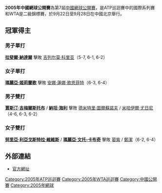 **2005年中國網球公開賽**為第7屆[中國網球公開賽](../Page/中國網球公開賽.md "wikilink")，是ATP巡迴賽中的國際系列賽和WTA是二級錦標賽，於9月22日至9月28日在中國北京舉行。

## 冠軍得主

### 男子單打

**[拉斐爾·納達爾](../Page/拉斐爾·納達爾.md "wikilink")** 擊敗
[吉列尔莫·科里亚](../Page/吉列尔莫·科里亚.md "wikilink")（5-7,
6-1, 6-2）

### 女子單打

**[瑪麗亞·姬莉蘭歌](../Page/玛丽亚·基里连科.md "wikilink")** 擊敗
[安娜·蓮娜·歌恩菲特](../Page/安娜·蓮娜·歌恩菲特.md "wikilink")（6-3,
6-4）

### 男子雙打

**[賈斯汀·吉梅爾斯托布](../Page/賈斯汀·吉梅爾斯托布.md "wikilink")** /
**[納坦·海利](../Page/納坦·海利.md "wikilink")** 擊敗
[德米特里·圖爾蘇諾夫](../Page/德米特里·圖爾蘇諾夫.md "wikilink") /
[米哈伊爾·尤日尼](../Page/米哈伊爾·尤日尼.md "wikilink")（4-6, 6-3, 6-2）

### 女子雙打

**[努里亞·利亞戈斯特拉·維維斯](../Page/努里亞·利亞戈斯特拉·維維斯.md "wikilink")** /
**[瑪麗亞·文托-卡布奇](../Page/瑪麗亞·文托-卡布奇.md "wikilink")** 擊敗
[晏紫](../Page/晏紫.md "wikilink") /
[鄭潔](../Page/鄭潔.md "wikilink")（6-2, 6-4）

## 外部連結

  - [官方網址](http://www.chinaopen.com.cn/)

[Category:2005年ATP巡迴賽](https://zh.wikipedia.org/wiki/Category:2005年ATP巡迴賽 "wikilink")
[Category:2005年WTA巡迴賽](https://zh.wikipedia.org/wiki/Category:2005年WTA巡迴賽 "wikilink")
[Category:中國公開賽](https://zh.wikipedia.org/wiki/Category:中國公開賽 "wikilink")
[Category:2005年網球](https://zh.wikipedia.org/wiki/Category:2005年網球 "wikilink")